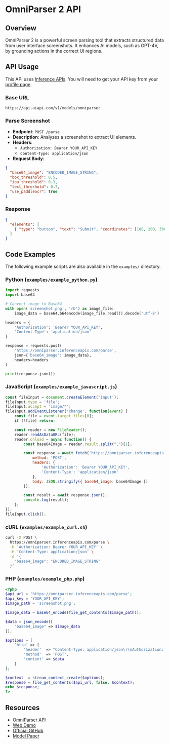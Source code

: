 # OmniParser 2 API

## Overview
OmniParser 2 is a powerful screen parsing tool that extracts structured data from user interface screenshots. It enhances AI models, such as GPT-4V, by grounding actions in the correct UI regions.

## API Usage
This API uses [Inference APIs](https://inferenceapis.com/). You will need to get your API key from your [profile page](https://inferenceapis.com/profile).

### Base URL
```
https://api.aiapi.com/v1/models/omniparser
```

### Parse Screenshot
- **Endpoint**: `POST /parse`
- **Description**: Analyzes a screenshot to extract UI elements.
- **Headers**:
  - `Authorization: Bearer YOUR_API_KEY`
  - `Content-Type: application/json`
- **Request Body**:
```json
{
  "base64_image": "ENCODED_IMAGE_STRING",
  "box_threshold": 0.5,
  "iou_threshold": 0.3,
  "text_threshold": 0.7,
  "use_paddleocr": true
}
```

### Response
```json
{
  "elements": [
    { "type": "button", "text": "Submit", "coordinates": [100, 200, 300, 400] }
  ]
}
```

## Code Examples

The following example scripts are also available in the `examples/` directory.

### Python (`examples/example_python.py`)
```python
import requests
import base64

# Convert image to Base64
with open('screenshot.png', 'rb') as image_file:
    image_data = base64.b64encode(image_file.read()).decode('utf-8')

headers = {
    'Authorization': 'Bearer YOUR_API_KEY',
    'Content-Type': 'application/json'
}

response = requests.post(
    'https://omniparser.inferenceapis.com/parse',
    json={'base64_image': image_data},
    headers=headers
)

print(response.json())
```

### JavaScript (`examples/example_javascript.js`)
```javascript
const fileInput = document.createElement('input');
fileInput.type = 'file';
fileInput.accept = 'image/*';
fileInput.addEventListener('change', function(event) {
    const file = event.target.files[0];
    if (!file) return;

    const reader = new FileReader();
    reader.readAsDataURL(file);
    reader.onload = async function() {
        const base64Image = reader.result.split(",")[1];

        const response = await fetch('https://omniparser.inferenceapis.com/parse', {
            method: 'POST',
            headers: {
                'Authorization': 'Bearer YOUR_API_KEY',
                'Content-Type': 'application/json'
            },
            body: JSON.stringify({ base64_image: base64Image })
        });

        const result = await response.json();
        console.log(result);
    };
});
fileInput.click();
```

### cURL (`examples/example_curl.sh`)
```bash
curl -X POST \
  https://omniparser.inferenceapis.com/parse \
  -H 'Authorization: Bearer YOUR_API_KEY' \
  -H 'Content-Type: application/json' \
  -d '{
    "base64_image": "ENCODED_IMAGE_STRING"
  }'
```

### PHP (`examples/example_php.php`)
```php
<?php
$api_url = 'https://omniparser.inferenceapis.com/parse';
$api_key = 'YOUR_API_KEY';
$image_path = 'screenshot.png';

$image_data = base64_encode(file_get_contents($image_path));

$data = json_encode([
    "base64_image" => $image_data
]);

$options = [
    'http' => [
        'header'  => "Content-Type: application/json\r\nAuthorization: Bearer $api_key\r\n",
        'method'  => 'POST',
        'content' => $data
    ]
];

$context  = stream_context_create($options);
$response = file_get_contents($api_url, false, $context);
echo $response;
?>
```

## Resources
- [OmniParser API](https://inferenceapis.com/models/omniparser-v2-api)
- [Web Demo](https://inferenceapis.com/models/omniparser-v2-web-demo)
- [Official GitHub](https://github.com/official-repo)
- [Model Paper](https://arxiv.org/pdf/sample-paper.pdf)
